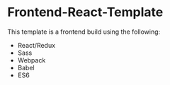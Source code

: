 # Frontend-React-Template

This template is a frontend build using the following:
+ React/Redux
+ Sass
+ Webpack
+ Babel
+ ES6
